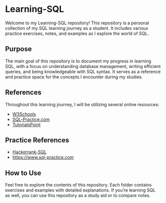 # Learning-SQL

Welcome to my Learning-SQL repository! This repository is a personal collection of my SQL learning journey as a student. It includes various practice exercises, notes, and examples as I explore the world of SQL.


## Purpose
The main goal of this repository is to document my progress in learning SQL, with a focus on understanding database management, writing efficient queries, and being knowledgeable with SQL syntax. It serves as a reference and practice space for the concepts I encounter during my studies.

## References
Throughout this learning journey, I will be utilizing several online resources:

* [W3Schools](https://www.w3schools.com/sql/)
* [SQL-Practice.com](https://www.sql-practice.com)
* [TutorialsPoint](https://www.tutorialspoint.com/sql/index.htm)

## Practice References 
* [Hackerrank-SQL](https://shorturl.at/Z2k4O)
* https://www.sql-practice.com

## How to Use
Feel free to explore the contents of this repository. Each folder contains exercises and examples with detailed explanations. If you’re learning SQL as well, you can use this repository as a study aid or to compare notes.
